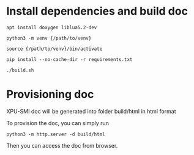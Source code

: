# Install dependencies and build doc

```
apt install doxygen liblua5.2-dev

python3 -m venv {/path/to/venv}

source {/path/to/venv}/bin/activate

pip install --no-cache-dir -r requirements.txt

./build.sh
```

# Provisioning doc

XPU-SMI doc will be generated into folder build/html in html format

To provision the doc, you can simply run

```
python3 -m http.server -d build/html
```

Then you can access the doc from browser.